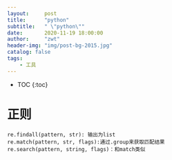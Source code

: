```yaml
---
layout:     post
title:      "python"
subtitle:   " \"python\""
date:       2020-11-19 18:00:00
author:     "zwt"
header-img: "img/post-bg-2015.jpg"
catalog: false
tags:
    - 工具
---
```

* TOC
{:toc}

# 正则

```
re.findall(pattern, str): 输出为list
re.match(pattern, str, flags):通过.group来获取匹配结果
re.search(pattern, string, flags)：和match类似
```